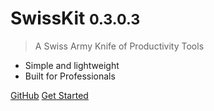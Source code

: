 # SwissKit <small>0.3.0.3</small>

> A Swiss Army Knife of Productivity Tools

- Simple and lightweight
- Built for Professionals

[GitHub](https://github.com/docsifyjs/docsify/)
[Get Started](README)